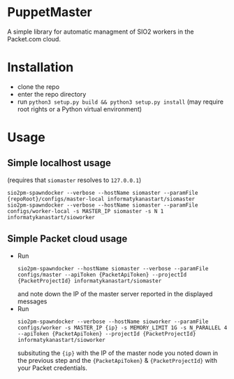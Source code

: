 # PuppetMaster

A simple library for automatic managment of SIO2 workers in the Packet.com cloud.

# Installation

* clone the repo
* enter the repo directory
* run `python3 setup.py build && python3 setup.py install` (may require root rights or a Python virtual environment)

# Usage

## Simple localhost usage

(requires that `siomaster` resolves to `127.0.0.1`)

```
sio2pm-spawndocker --verbose --hostName siomaster --paramFile {repoRoot}/configs/master-local informatykanastart/siomaster
sio2pm-spawndocker --verbose --hostName siomaster --paramFile configs/worker-local -s MASTER_IP siomaster -s N 1 informatykanastart/sioworker
```

## Simple Packet cloud usage

* Run
  ```
  sio2pm-spawndocker --hostName siomaster --verbose --paramFile configs/master --apiToken {PacketApiToken} --projectId {PacketProjectId} informatykanastart/siomaster
  ```
  and note down the IP of the master server reported in the displayed messages
* Run
  ```
  sio2pm-spawndocker --verbose --hostName sioworker --paramFile configs/worker -s MASTER_IP {ip} -s MEMORY_LIMIT 1G -s N_PARALLEL 4 --apiToken {PacketApiToken} --projectId {PacketProjectId} informatykanastart/sioworker
  ```
  subsituting the `{ip}` with the IP of the master node you noted down in the previous step and the `{PacketApiToken}` & `{PacketProjectId}` with your Packet credentials.

